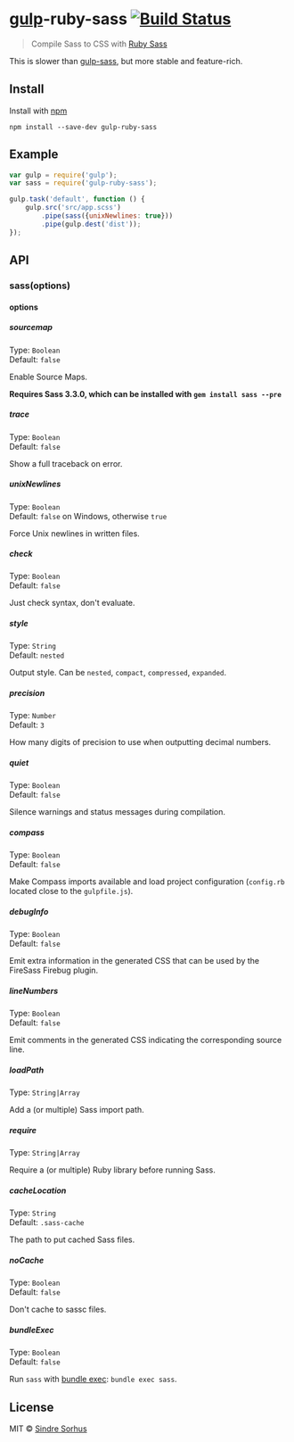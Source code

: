 # [gulp](https://github.com/wearefractal/gulp)-ruby-sass [![Build Status](https://secure.travis-ci.org/sindresorhus/gulp-ruby-sass.png?branch=master)](http://travis-ci.org/sindresorhus/gulp-ruby-sass)

> Compile Sass to CSS with [Ruby Sass](http://sass-lang.com/install)

This is slower than [gulp-sass](https://github.com/dlmanning/gulp-sass), but more stable and feature-rich.


## Install

Install with [npm](https://npmjs.org/package/gulp-ruby-sass)

```
npm install --save-dev gulp-ruby-sass
```


## Example

```js
var gulp = require('gulp');
var sass = require('gulp-ruby-sass');

gulp.task('default', function () {
	gulp.src('src/app.scss')
		.pipe(sass({unixNewlines: true}))
		.pipe(gulp.dest('dist'));
});
```


## API

### sass(options)

#### options


##### sourcemap

Type: `Boolean`  
Default: `false`

Enable Source Maps.

**Requires Sass 3.3.0, which can be installed with `gem install sass --pre`**


##### trace

Type: `Boolean`  
Default: `false`

Show a full traceback on error.


##### unixNewlines

Type: `Boolean`  
Default: `false` on Windows, otherwise `true`

Force Unix newlines in written files.


##### check

Type: `Boolean`  
Default: `false`

Just check syntax, don't evaluate.


##### style

Type: `String`  
Default: `nested`

Output style. Can be `nested`, `compact`, `compressed`, `expanded`.


##### precision

Type: `Number`  
Default: `3`

How many digits of precision to use when outputting decimal numbers.


##### quiet

Type: `Boolean`  
Default: `false`

Silence warnings and status messages during compilation.


##### compass

Type: `Boolean`  
Default: `false`

Make Compass imports available and load project configuration (`config.rb` located close to the `gulpfile.js`).


##### debugInfo

Type: `Boolean`  
Default: `false`

Emit extra information in the generated CSS that can be used by the FireSass Firebug plugin.


##### lineNumbers

Type: `Boolean`  
Default: `false`

Emit comments in the generated CSS indicating the corresponding source line.


##### loadPath

Type: `String|Array`

Add a (or multiple) Sass import path.


##### require

Type: `String|Array`

Require a (or multiple) Ruby library before running Sass.


##### cacheLocation

Type: `String`  
Default: `.sass-cache`

The path to put cached Sass files.


##### noCache

Type: `Boolean`  
Default: `false`

Don't cache to sassc files.


##### bundleExec

Type: `Boolean`  
Default: `false`

Run `sass` with [bundle exec](http://gembundler.com/man/bundle-exec.1.html): `bundle exec sass`.


## License

MIT © [Sindre Sorhus](http://sindresorhus.com)
